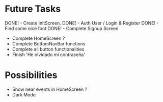 # Future Tasks

DONE! - Create initScreen.
DONE! - Auth User / Login & Register
DONE! - Find some nice font
DONE! - Complete Signup Screen

- Complete HomeScreen ?
- Complete BottomNavBar functions
- Complete all button functionalities
- Finish 'He olvidado mi contraseña'

# Possibilities

- Show near events in HomeScreen ?
- Dark Mode
